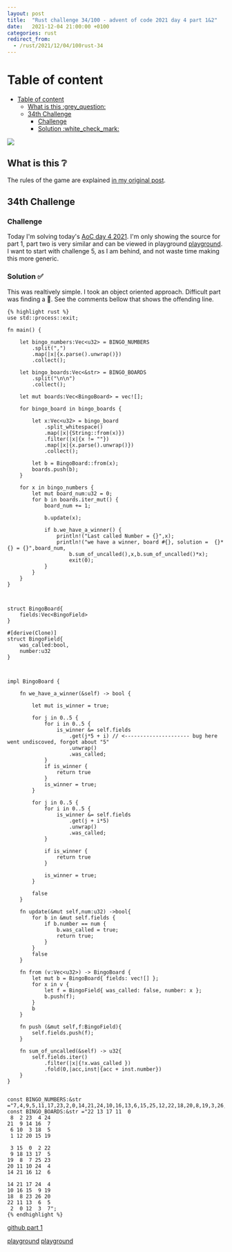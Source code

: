 ```yaml
---
layout: post
title:  "Rust challenge 34/100 - advent of code 2021 day 4 part 1&2"
date:   2021-12-04 21:00:00 +0100
categories: rust
redirect_from:
  - /rust/2021/12/04/100rust-34
---
```



#  Table of content
<!-- MarkdownTOC autolink="true" -->

- [Table of content](#table-of-content)
	- [What is this :grey\_question:](#what-is-this-grey_question)
	- [34th Challenge](#34th-challenge)
		- [Challenge](#challenge)
		- [Solution :white\_check\_mark:](#solution-white_check_mark)

<!-- /MarkdownTOC -->
![](/assets/img/aoc.png)
## What is this :grey_question: 

The rules of the game are explained [in my original post](https://maebli.github.io/rust/2021/10/18/100rust.html). 

## 34th Challenge
### Challenge

Today I'm solving today's [AoC day 4 2021](https://adventofcode.com/2021/day/4). I'm only showing the source for part 1, part two is very similar and can be viewed in playground
[playground](https://play.rust-lang.org/?version=stable&edition=2021&gist=100d84d37c54667067db0f2d06acb16b). I want to start with challenge 5, as I am behind, and not waste time
making this more generic. 

### Solution :white_check_mark:

This was realtively simple. I took an object oriented approach. Difficult part was finding a :bug:. See the comments bellow that shows the offending line. 

	{% highlight rust %}
	use std::process::exit;

	fn main() {

	    let bingo_numbers:Vec<u32> = BINGO_NUMBERS
	        .split(",")
	        .map(|x|{x.parse().unwrap()})
	        .collect();

	    let bingo_boards:Vec<&str> = BINGO_BOARDS
	        .split("\n\n")
	        .collect();

	    let mut boards:Vec<BingoBoard> = vec![];

	    for bingo_board in bingo_boards {

	        let x:Vec<u32> = bingo_board
	            .split_whitespace()
	            .map(|x|{String::from(x)})
	            .filter(|x|{x != ""})
	            .map(|x|{x.parse().unwrap()})
	            .collect();

	        let b = BingoBoard::from(x);
	        boards.push(b);
	    }

	    for x in bingo_numbers {
	        let mut board_num:u32 = 0;
	        for b in boards.iter_mut() {
	            board_num += 1;

	            b.update(x);

	            if b.we_have_a_winner() {
	                println!("Last called Number = {}",x);
	                println!("we have a winner, board #{}, solution =  {}*{} = {}",board_num,
	                    b.sum_of_uncalled(),x,b.sum_of_uncalled()*x);
	                    exit(0);
	            }
	        }
	    }
	}



	struct BingoBoard{
	    fields:Vec<BingoField>
	}

	#[derive(Clone)]
	struct BingoField{
	    was_called:bool,
	    number:u32
	}



	impl BingoBoard {

	    fn we_have_a_winner(&self) -> bool {

	        let mut is_winner = true;

	        for j in 0..5 {
	            for i in 0..5 {
	                is_winner &= self.fields
	                    .get(j*5 + i) // <--------------------- bug here went undiscoved, forgot about "5"
	                    .unwrap()
	                    .was_called;
	            }
	            if is_winner {
	                return true
	            }
	            is_winner = true;
	        }

	        for j in 0..5 {
	            for i in 0..5 {
	                is_winner &= self.fields
	                    .get(j + i*5)
	                    .unwrap()
	                    .was_called;
	            }

	            if is_winner {
	                return true
	            }

	            is_winner = true;
	        }

	        false
	    }

	    fn update(&mut self,num:u32) ->bool{
	        for b in &mut self.fields {
	            if b.number == num {
	                b.was_called = true;
	                return true;
	            }
	        }
	        false
	    }

	    fn from (v:Vec<u32>) -> BingoBoard {
	        let mut b = BingoBoard{ fields: vec![] };
	        for x in v {
	            let f = BingoField{ was_called: false, number: x };
	            b.push(f);
	        }
	        b
	    }

	    fn push (&mut self,f:BingoField){
	        self.fields.push(f);
	    }

	    fn sum_of_uncalled(&self) -> u32{
	        self.fields.iter()
	            .filter(|x|{!x.was_called })
	            .fold(0,|acc,inst|{acc + inst.number})
	    }
	}


	const BINGO_NUMBERS:&str ="7,4,9,5,11,17,23,2,0,14,21,24,10,16,13,6,15,25,12,22,18,20,8,19,3,26,1";
	const BINGO_BOARDS:&str ="22 13 17 11  0
	 8  2 23  4 24
	21  9 14 16  7
	 6 10  3 18  5
	 1 12 20 15 19

	 3 15  0  2 22
	 9 18 13 17  5
	19  8  7 25 23
	20 11 10 24  4
	14 21 16 12  6

	14 21 17 24  4
	10 16 15  9 19
	18  8 23 26 20
	22 11 13  6  5
	 2  0 12  3  7";
	{% endhighlight %}

[github part 1](https://github.com/maebli/100rustsnippets/tree/master/aoc-2021-day4)

[playground](https://play.rust-lang.org/?version=stable&edition=2021&gist=100d84d37c54667067db0f2d06acb16b)
[playground](https://play.rust-lang.org/?version=stable&edition=2021&gist=561f853d8f8f81bf2409cb385fa90c69)

